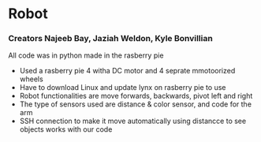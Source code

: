 # Robot 

### Creators Najeeb Bay, Jaziah Weldon, Kyle Bonvillian

All code was in python made in the rasberry pie 
- Used a rasberry pie 4 witha DC motor and 4 seprate mmotoorized wheels
- Have to download Linux and update lynx on rasberry pie to use 
- Robot functionalities are move forwards, backwards, pivot left and right
- The type of sensors used are distance & color sensor, and code for the arm 
- SSH connection to make it move automatically using distancce to see objects works with our code 
